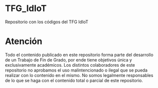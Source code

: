 # TFG_IdIoT
Repositorio con los códigos del TFG IdIoT
# Atención  
Todo el contenido publicado en este repositorio forma parte del desarrollo de un Trabajo de Fin de Grado, por ende tiene objetivos única y exclusivamente académicos. Los distintos colaboradores de este repositorio no aprobamos el uso malintencionado o ilegal que se pueda realizar con lo contenido en el mismo. No somos legalmente responsables de lo que se haga con el contenido total o parcial de este repositorio.
